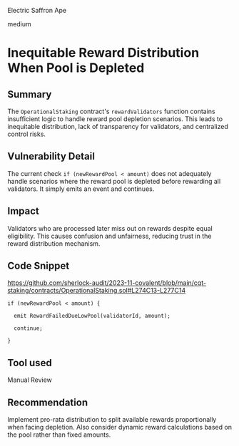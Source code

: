 Electric Saffron Ape

medium

# Inequitable Reward Distribution When Pool is Depleted

## Summary
The `OperationalStaking` contract's `rewardValidators` function contains insufficient logic to handle reward pool depletion scenarios. This leads to inequitable distribution, lack of transparency for validators, and centralized control risks.

## Vulnerability Detail
The current check `if (newRewardPool < amount)` does not adequately handle scenarios where the reward pool is depleted before rewarding all validators. It simply emits an event and continues.

## Impact
Validators who are processed later miss out on rewards despite equal eligibility. This causes confusion and unfairness, reducing trust in the reward distribution mechanism.

## Code Snippet
https://github.com/sherlock-audit/2023-11-covalent/blob/main/cqt-staking/contracts/OperationalStaking.sol#L274C13-L277C14

```solidity
if (newRewardPool < amount) {

  emit RewardFailedDueLowPool(validatorId, amount);
  
  continue;

}
```
## Tool used
Manual Review

## Recommendation
Implement pro-rata distribution to split available rewards proportionally when facing depletion. Also consider dynamic reward calculations based on the pool rather than fixed amounts.

